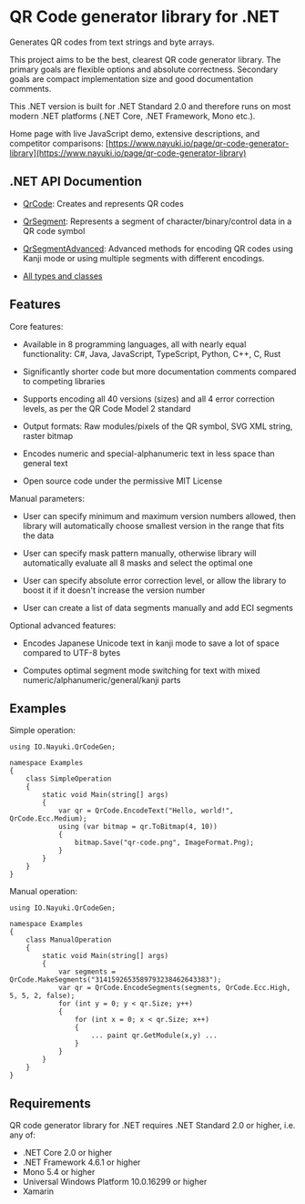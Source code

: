 # QR Code generator library for .NET

Generates QR codes from text strings and byte arrays.

This project aims to be the best, clearest QR code generator library. The primary goals are flexible options
and absolute correctness. Secondary goals are compact implementation size and good documentation comments.

This .NET version is built for .NET Standard 2.0 and therefore runs on most modern .NET platforms (.NET Core, .NET Framework, Mono etc.).

Home page with live JavaScript demo, extensive descriptions, and competitor comparisons:
[https://www.nayuki.io/page/qr-code-generator-library](https://www.nayuki.io/page/qr-code-generator-library)


## .NET API Documention

* [QrCode](xref:IO.Nayuki.QrCodeGen.QrCode): Creates and represents QR codes

* [QrSegment](xref:IO.Nayuki.QrCodeGen.QrSegment): Represents a segment of character/binary/control data in a QR code symbol

* [QrSegmentAdvanced](xref:IO.Nayuki.QrCodeGen.QrSegmentAdvanced): Advanced methods for encoding QR codes using Kanji mode or using multiple segments with different encodings.

* [All types and classes](xref:IO.Nayuki.QrCodeGen)


## Features

Core features:

 * Available in 8 programming languages, all with nearly equal functionality: C#, Java, JavaScript, TypeScript, Python, C++, C, Rust

 * Significantly shorter code but more documentation comments compared to competing libraries

 * Supports encoding all 40 versions (sizes) and all 4 error correction levels, as per the QR Code Model 2 standard

 * Output formats: Raw modules/pixels of the QR symbol, SVG XML string, raster bitmap

 * Encodes numeric and special-alphanumeric text in less space than general text

 * Open source code under the permissive MIT License


Manual parameters:

 * User can specify minimum and maximum version numbers allowed, then library will automatically choose smallest version in the range that fits the data
 
 * User can specify mask pattern manually, otherwise library will automatically evaluate all 8 masks and select the optimal one

 * User can specify absolute error correction level, or allow the library to boost it if it doesn't increase the version number

 * User can create a list of data segments manually and add ECI segments


Optional advanced features:

 * Encodes Japanese Unicode text in kanji mode to save a lot of space compared to UTF-8 bytes

 * Computes optimal segment mode switching for text with mixed numeric/alphanumeric/general/kanji parts


## Examples

Simple operation:

```cslang
using IO.Nayuki.QrCodeGen;

namespace Examples
{
    class SimpleOperation
    {
        static void Main(string[] args)
        {
            var qr = QrCode.EncodeText("Hello, world!", QrCode.Ecc.Medium);
            using (var bitmap = qr.ToBitmap(4, 10))
            {
                bitmap.Save("qr-code.png", ImageFormat.Png);
            }
        }
    }
}
```

Manual operation:

```cslang
using IO.Nayuki.QrCodeGen;

namespace Examples
{
    class ManualOperation
    {
        static void Main(string[] args)
        {
            var segments = QrCode.MakeSegments("3141592653589793238462643383");
            var qr = QrCode.EncodeSegments(segments, QrCode.Ecc.High, 5, 5, 2, false);
            for (int y = 0; y < qr.Size; y++)
            {
                for (int x = 0; x < qr.Size; x++)
                {
                    ... paint qr.GetModule(x,y) ...
                }
            }
        }
    }
}
```


## Requirements

QR code generator library for .NET requires .NET Standard 2.0 or higher, i.e. any of:

- .NET Core 2.0 or higher
- .NET Framework 4.6.1 or higher
- Mono 5.4 or higher
- Universal Windows Platform 10.0.16299 or higher
- Xamarin
